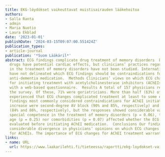 ```yaml
---
title: EKG-löydökset vaikeuttavat muistisairauden lääkehoitoa
authors:
- Salla Ranta
- admin
- Maria Nuotio
- Laura Ekblad
date: '2023-01-01'
publishDate: '2024-03-15T09:07:00.551424Z'
publication_types:
- article-journal
publication: '*Suom Lääkäril*'
abstract: ECG findings complicate drug treatment of memory disorders  Background Anti-dementia
  drugs have potential cardiac effects, but clinicians’ practices regarding ECG interpretation
  in the treatment of memory disorders have not been studied. International guidelines
  have not delineated which ECG findings should be contraindications for initiating
  anti-dementia medication.  Methods Clinicians’ views on which ECG changes are contraindications
  for initiating treatment with acetylcholinesterase inhibitors (AChEIs) were collected
  with a web-based questionnaire.  Results A total of 157 physicians responded to
  the survey. Of these, 71% were geriatricians. More than half (63%) of the physicians
  experienced that ECG changes complicated treatment at least to some extent. The
  findings most commonly considered contraindications for AChEI initiation or dose
  increase were second-degree AV block (90% and 85%, respectively) and sinus bradycardia
  (84% and 86%, respectively), but the responses showed considerable variation. Neither
  special competence in the treatment of memory disorders (p = 0.06), the patient’s
  age (p = 0.25) nor comorbidities (p = 0.07) affected whether the ECG was always
  evaluated before initiating AChEI medication.  Conclusions Our findings indicate
  considerable divergence in physicians’ opinions on which ECG changes are contraindications
  for AChEIs. The importance of ECG changes for AChEI treatment warrants further research.
links:
- name: URL
  url: https://www.laakarilehti.fi/tieteessa/raportti/ekg-loydokset-vaikeuttavat-muistisairauden-laakehoitoa/
---
```

